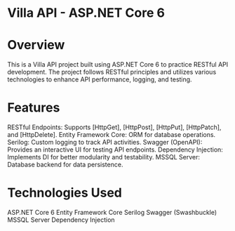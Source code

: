 # Villa API - ASP.NET Core 6

# Overview

This is a Villa API project built using ASP.NET Core 6 to practice RESTful API development. The project follows RESTful principles and utilizes various technologies to enhance API performance, logging, and testing.

# Features

RESTful Endpoints: Supports [HttpGet], [HttpPost], [HttpPut], [HttpPatch], and [HttpDelete].
Entity Framework Core: ORM for database operations.
Serilog: Custom logging to track API activities.
Swagger (OpenAPI): Provides an interactive UI for testing API endpoints.
Dependency Injection: Implements DI for better modularity and testability.
MSSQL Server: Database backend for data persistence.

# Technologies Used

ASP.NET Core 6
Entity Framework Core
Serilog
Swagger (Swashbuckle)
MSSQL Server
Dependency Injection
